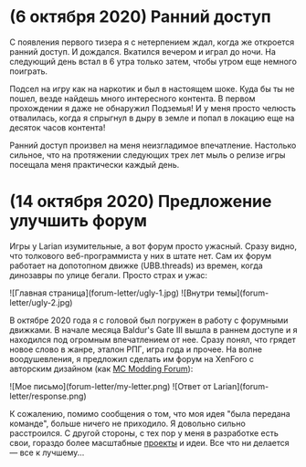 # (6 октября 2020) Ранний доступ

С появления первого тизера я с нетерпением ждал, когда же откроется ранний доступ.
И дождался.
Вкатился вечером и играл до ночи.
На следующий день встал в 6 утра только затем, чтобы утром еще немного поиграть.

Подсел на игру как на наркотик и был в настоящем шоке.
Куда бы ты не пошел, везде найдешь много интересного контента.
В первом прохождении я даже не обнаружил Подземья!
И у меня просто челюсть отвалилась, когда я спрыгнул в дыру в земле и попал в локацию еще на десяток часов контента!

Ранний доступ произвел на меня неизгладимое впечатление.
Настолько сильное, что на протяжении следующих трех лет мыль о релизе игры посещала меня практически каждый день.

# (14 октября 2020) Предложение улучшить форум

Игры у Larian изумительные, а вот форум просто ужасный.
Сразу видно, что толкового веб-программиста у них в штате нет.
Сам их форум работает на допотопном движке (UBB.threads) из времен, когда динозавры по улице бегали.
Просто страх и ужас:

<gallery>
    ![Главная страница](forum-letter/ugly-1.jpg)
    ![Внутри темы](forum-letter/ugly-2.jpg)
</gallery>

В октябре 2020 года я с головой был погружен в работу с форумными движками.
В начале месяца Baldur's Gate III вышла в раннем доступе и я находился под огромным впечатлением от нее.
Сразу понял, что грядет новое слово в жанре, эталон РПГ, игра года и прочее.
На волне воодушевления, я предложил сделать им форум на XenForo с авторским дизайном (как [MC Modding Forum](p:mcmodding)):

<gallery>
    ![Мое письмо](forum-letter/my-letter.png)
    ![Ответ от Larian](forum-letter/response.png)
</gallery>

К сожалению, помимо сообщения о том, что моя идея "была передана команде", больше ничего не приходило.
Я довольно сильно расстроился.
С другой стороны, с тех пор у меня в разработке есть свои, гораздо более масштабные [проекты](p:omath) и идеи.
Все что ни делается — все к лучшему...